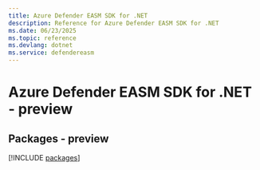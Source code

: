 ```yaml
---
title: Azure Defender EASM SDK for .NET
description: Reference for Azure Defender EASM SDK for .NET
ms.date: 06/23/2025
ms.topic: reference
ms.devlang: dotnet
ms.service: defendereasm
---
```

# Azure Defender EASM SDK for .NET - preview
## Packages - preview
[!INCLUDE [packages](defender-easm-index.md)]